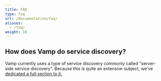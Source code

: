 ```yaml
---
title: FAQ
type: faq
url: /documentation/faq/
aliases:
  - /faq/
weight: 10
---
```


## How does Vamp do service discovery?

Vamp currently uses a type of service discovery commonly called "server-side service discovery". Because this is quite an extensive subject, we've [dedicated a full section to it.](/documentation/about-vamp/service-discovery/)
